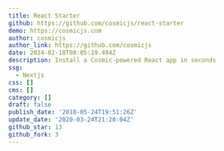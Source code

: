 ```yaml
---
title: React Starter
github: https://github.com/cosmicjs/react-starter
demo: https://cosmicjs.com
author: cosmicjs
author_link: https://github.com/cosmicjs
date: 2024-02-18T08:05:19.494Z
description: Install a Cosmic-powered React app in seconds
ssg:
  - Nextjs
css: []
cms: []
category: []
draft: false
publish_date: '2018-05-24T19:51:26Z'
update_date: '2020-03-24T21:20:04Z'
github_star: 13
github_fork: 3
---
```

